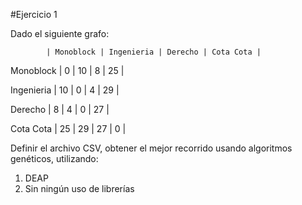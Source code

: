 #Ejercicio 1

Dado el siguiente grafo:

            | Monoblock | Ingenieria | Derecho | Cota Cota |
            
Monoblock   | 0         | 10         | 8       | 25        |

Ingenieria  | 10        | 0          | 4       | 29        |

Derecho     | 8         | 4          | 0       | 27        |

Cota Cota   | 25        | 29         | 27      | 0         |

Definir el archivo CSV, obtener el mejor recorrido usando algoritmos genéticos, utilizando:
  1. DEAP
  2. Sin ningún uso de librerías
